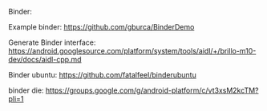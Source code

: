 Binder:

Example binder: https://github.com/gburca/BinderDemo

Generate Binder interface: https://android.googlesource.com/platform/system/tools/aidl/+/brillo-m10-dev/docs/aidl-cpp.md

Binder ubuntu: https://github.com/fatalfeel/binderubuntu

binder die: https://groups.google.com/g/android-platform/c/vt3xsM2kcTM?pli=1


